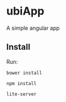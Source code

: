 # ubiApp
A simple angular app

## Install

<p> Run: </p>

`bower install`

`npm install`

`lite-server`
